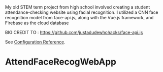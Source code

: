 My old STEM term project from high school involved creating a student attendance-checking website using facial recognition. I utilized a CNN face recognition model from face-api.js, along with the Vue.js framework, and Firebase as the cloud database

BIG CREDIT TO : https://github.com/justadudewhohacks/face-api.js

See [Configuration Reference](https://cli.vuejs.org/config/).
# AttendFaceRecogWebApp
